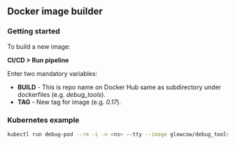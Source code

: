 ## Docker image builder

### Getting started
To build a new image:

**CI/CD > Run pipeline**

Enter two mandatory variables:

* **BUILD** - This is repo name on Docker Hub same as subdirectory under dockerfiles (e.g. *debug_tools*).
* **TAG** - New tag for image (e.g. *0.17*).

### Kubernetes example
```bash
kubectl run debug-pod --rm -i -n <ns> --tty --image glowcow/debug_tools:0.17 -- /bin/bash
```